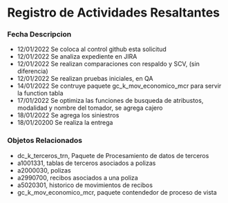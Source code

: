 # Registro de Actividades Resaltantes
### Fecha       Descripcion
* 12/01/2022    Se coloca al control github esta solicitud
* 12/01/2022    Se analiza expediente en JIRA
* 12/01/2022    Se realizan comparaciones con respaldo y SCV, (sin diferencia)
* 12/01/2022    Se realizan pruebas iniciales, en QA
* 14/01/2022    Se contruye paquete gc_k_mov_economico_mcr para servir la function tabla
* 17/01/2022    Se optimiza las funciones de busqueda de atribustos, modalidad y nombre del tomador, se agrega cajero
* 18/01/2022    Se agrega los siniestros
* 18/01/20200   Se realiza la entrega
                
### Objetos Relacionados
- dc_k_terceros_trn, Paquete de Procesamiento de datos de terceros
- a1001331, tablas de terceros asociados a polizas
- a2000030, polizas
- a2990700, recibos asociados a una poliza
- a5020301, historico de movimientos de recibos
- gc_k_mov_economico_mcr, paquete contendedor de proceso de vista

